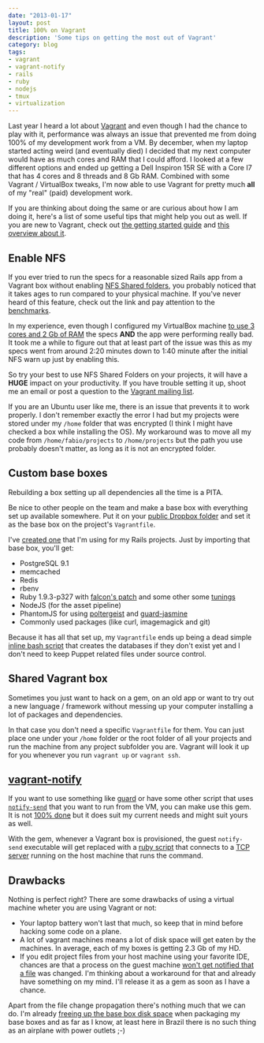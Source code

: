 ```yaml
---
date: "2013-01-17"
layout: post
title: 100% on Vagrant
description: 'Some tips on getting the most out of Vagrant'
category: blog
tags:
- vagrant
- vagrant-notify
- rails
- ruby
- nodejs
- tmux
- virtualization
---
```


Last year I heard a lot about [Vagrant](http://www.vagrantup.com/) and even
 though I had the chance to play with it, performance was always an issue
that prevented me from doing 100% of my development work from a VM. By december, when
my laptop started acting weird (and eventually died) I decided that my next
computer would have as much cores and RAM that I could afford. I looked at a few
different options and ended up getting a Dell Inspiron 15R SE with a Core I7 that
has 4 cores and 8 threads and 8 Gb RAM. Combined with some Vagrant / VirtualBox tweaks,
I'm now able to use Vagrant for pretty much **all** of my "real" (paid)
development work.

If you are thinking about doing the same or are curious about how I am doing it,
here's a list of some useful tips that might help you out as well. If you are
new to Vagrant, check out [the getting started guide](http://docs.vagrantup.com/v1/docs/getting-started/index.html)
and [this overview about it](http://nefariousdesigns.co.uk/vagrant-virtualised-dev-environments.html).

## Enable NFS

If you ever tried to run the specs for a reasonable sized Rails app from a Vagrant
box without enabling [NFS Shared folders](http://docs.vagrantup.com/v1/docs/nfs.html),
you probably noticed that it takes ages to run compared to your physical machine.
If you've never heard of this feature, check out the link and pay attention to the
[benchmarks](http://docs.vagrantup.com/v1/docs/nfs.html#performance_benchmarks).

In my experience, even though I configured my VirtualBox machine [to use 3 cores
 and 2 Gb of RAM](https://github.com/fgrehm/rails-template/blob/master/templates/Vagrantfile#L25-L30)
the specs **AND** the app were performing really bad. It took me a while to figure
out that at least part of the issue was this as my specs went from around 2:20 minutes down
to 1:40 minute after the initial NFS warn up just by enabling this.

So try your best to use NFS Shared Folders on your projects, it will have a
**HUGE** impact on your productivity. If you have trouble setting it up, shoot me an
email or post a question to the [Vagrant mailing list](https://groups.google.com/group/vagrant-up?pli=1).

If you are an Ubuntu user like me, there is an issue that prevents it to work properly.
I don't remember exactly the error I had but my projects were stored under my `/home`
folder that was encrypted (I think I might have checked a box while installing the OS).
My workaround was to move all my code from `/home/fabio/projects` to `/home/projects`
but the path you use probably doesn't matter, as long as it is not an encrypted folder.

## Custom base boxes

Rebuilding a box setting up all dependencies all the time is a PITA.

Be nice to other people on the team and make a base box with everything
set up available somewhere. Put it on your [public Dropbox folder](
https://www.dropbox.com/help/16/en) and set it as the base box on
the project's `Vagrantfile`.

I've [created one](https://github.com/fgrehm/rails-base-box) that I'm using
for my Rails projects. Just by importing that base box, you'll get:

* PostgreSQL 9.1
* memcached
* Redis
* rbenv
* Ruby 1.9.3-p327 with [falcon's patch](https://gist.github.com/1688857) and
some other some [tunings](https://github.com/fgrehm/rails-base-box/blob/master/site.pp#L46-L48)
* NodeJS (for the asset pipeline)
* PhantomJS for using [poltergeist](https://github.com/jonleighton/poltergeist) and
[guard-jasmine](https://github.com/netzpirat/guard-jasmine)
* Commonly used packages (like curl, imagemagick and git)

Because it has all that set up, my `Vagrantfile` ends up being a dead simple [inline
bash script](https://github.com/fgrehm/rails-template/blob/master/templates/Vagrantfile#L37-L44)
that creates the databases if they don't exist yet and I don't need to keep Puppet
related files under source control.

## Shared Vagrant box

Sometimes you just want to hack on a gem, on an old app or want to try out a new language
/ framework without messing up your computer installing a lot of packages and dependencies.

In that case you don't need a specific `Vagrantfile` for them. You can just place one
under your `/home` folder or the root folder of all your projects and run the machine
from any project subfolder you are. Vagrant will look it up for you whenever you run
`vagrant up` or `vagrant ssh`.

## [vagrant-notify](https://github.com/fgrehm/vagrant-notify)

If you want to use something like [guard](https://github.com/guard/guard) or have some
other script that uses [`notify-send`](http://manpages.ubuntu.com/manpages/gutsy/man1/notify-send.1.html)
that you want to run from the VM, you can make use this gem. It is not
[100% done](https://github.com/fgrehm/vagrant-notify/issues) but it does suit
my current needs and might suit yours as well.

With the gem, whenever a Vagrant box is provisioned, the guest `notify-send` executable
will get replaced with a [ruby script](https://github.com/fgrehm/vagrant-notify/blob/master/files/notify-send.erb)
that connects to a [TCP server](https://github.com/fgrehm/vagrant-notify/blob/master/lib/vagrant-notify/server.rb)
running on the host machine that runs the command.

## Drawbacks

Nothing is perfect right? There are some drawbacks of using a virtual machine
wheter you are using Vagrant or not:

* Your laptop battery won't last that much, so keep that in mind before hacking some
code on a plane.
* A lot of vagrant machines means a lot of disk space will get eaten by the machines.
In average, each of my boxes is getting 2.3 Gb of my HD.
* If you edit project files from your host machine using your favorite IDE,
chances are that a process on the guest machine [won't get notified that a file](
https://github.com/mitchellh/vagrant/issues/707) was changed. I'm thinking about
a workaround for that and already have something on my mind. I'll release it as
a gem as soon as I have a chance.

Apart from the file change propagation there's nothing much that we can do. I'm
already [freeing up the base box disk space](https://github.com/fgrehm/rails-base-box/blob/master/purge.sh)
when packaging my base boxes and as far as I know, at least here in Brazil there
is no such thing as an airplane with power outlets ;-)
